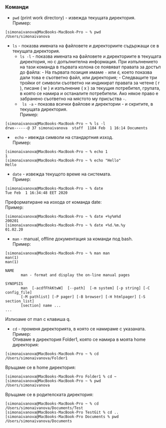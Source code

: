 ### Команди

-  ```pwd```  (print work directory) - извежда текущата директория.<br />
Пример: 
```
[simonaivanova@MacBooks-MacBook-Pro ~ % pwd
/Users/simonaivanova
```
- ```ls``` - показва имената на файловете и директориите съдържащи се в текущата директория.<br />
    - ``` ls -l ``` - показва имената на файловете и директориите в текущата директория, но с допълнителна информация. При изпълнението на тази команда в първата колона се появяват правата за достъп до файла:
            - На първата позиция имаме ```-``` или ```d```, което показва дали това е съответно файл, или директория;
            - Следващите три тройки от символи съответно ни индикират правата за четене ( r ), писане ( w ) и изпълнение ( x ) за текущия потребител, групата, в която се намира и останалите потребители. Ако някое право е забранено съответно на мястото му присъства ```-```.
    - ``` ls -a``` - показва всички файлове и директории - и скритите, в текущата директория.<br />
Пример:
```
[simonaivanova@MacBooks-MacBook-Pro ~ % ls -l
drwx------@ 37 simonaivanova  staff  1184 Feb  1 16:14 Documents
```
- ``` echo``` - ивежда символи на стандартния изход. <br />
Пример:
```
[simonaivanova@MacBooks-MacBook-Pro ~ % echo 1
1
[simonaivanova@MacBooks-MacBook-Pro ~ % echo "Hello"
Hello
```
- ``` date ``` - извежда текущото време на системата.<br />
Пример:
```
[simonaivanova@MacBooks-MacBook-Pro ~ % date
Tue Feb  1 16:34:48 EET 2020
```
Преформатиране на изхода от команда date:<br />
Пример:
```
[simonaivanova@MacBooks-MacBook-Pro ~ % date +%y%m%d
200201
[simonaivanova@MacBooks-MacBook-Pro ~ % date +%d.%m.%y
01.02.20
```
- ```man``` - manual, offline документация за команди под bash.<br />
Пример:
```
[simonaivanova@MacBooks-MacBook-Pro ~ % man man
man(1)                                                                  man(1)

NAME
       man - format and display the on-line manual pages

SYNOPSIS
       man  [-acdfFhkKtwW]  [--path]  [-m system] [-p string] [-C config_file]
       [-M pathlist] [-P pager] [-B browser] [-H htmlpager] [-S  section_list]
       [section] name ...
...
```
Излизаме от man с клавиша q.
- ```cd``` - променя директорията, в която се намираме с указаната.<br />
Пример:<br />
Отиваме в директория Folder1, която се намира в моята home директория:
```
[simonaivanova@MacBooks-MacBook-Pro ~ % cd /Users/simonaivanova/Folder1
```
Връщаме се в home директория:
```
[simonaivanova@MacBooks-MacBook-Pro Folder1 % cd ~
[simonaivanova@MacBooks-MacBook-Pro ~ % pwd
/Users/simonaivanova
```
Връщаме се в родителската директория:
```
[simonaivanova@MacBooks-MacBook-Pro ~ % cd /Users/simonaivanova/Documents/Test
[simonaivanova@MacBooks-MacBook-Pro TestGit % cd ..
[simonaivanova@MacBooks-MacBook-Pro Documents % pwd
/Users/simonaivanova/Documents
```
